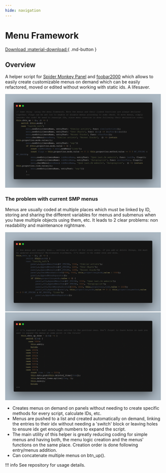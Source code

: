 ```yaml
---
hide: navigation
---
```


# Menu Framework

[Download :material-download:](https://github.com/regorxxx/Menu-Framework-SMP){ .md-button }

## Overview

A helper script for [Spider Monkey Panel](https://theqwertiest.github.io/foo_spider_monkey_panel)
 and [foobar2000](https://www.foobar2000.org) which allows to easily create customizable menus
 on demand which can be easily refactored, moved or edited without working with static ids. A lifesaver.
 
![Menu Framework](../images/mf_1.png)

### The problem with current SMP menus

Menus are usually coded at multiple places which must be linked by ID, storing and sharing
 the different variables for menus and submenus when you have multiple objects using them,
 etc. It leads to 2 clear problems: non readability and maintenance nightmare.
 
![Menu Framework old 1](../images/mf_2.png)
![Menu Framework old 2](../images/mf_3.png)

 - Creates menus on demand on panels without needing to create specific methods for every script,
 calculate IDs, etc.  
- Menus are pushed to a list and created automatically on demand, linking the entries to their
 idx without needing a 'switch' block or leaving holes to ensure idx get enough numbers to expand the script.  
- The main utility of this helper is greatly reducing coding for simple menus and having both,
 the menu logic creation and the menus' functions on the same place. Creation order is done 
 following entry/menus addition.
- Can concatenate multiple menus on btn_up().

!!! info
	See repository for usage details.